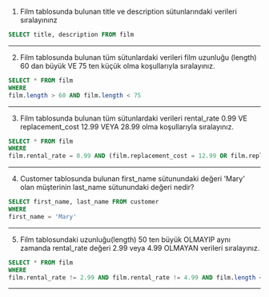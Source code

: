 1. Film tablosunda bulunan title ve description sütunlarındaki verileri sıralayınınz 

``` sql
SELECT title, description FROM film

```
---

2. Film tablosunda bulunan tüm sütunlardaki verileri film uzunluğu (length) 60 dan büyük VE 75 ten küçük olma koşullarıyla sıralayınız.

```sql
SELECT * FROM film 
WHERE
film.length > 60 AND film.length < 75
```
---
3. Film tablosunda bulunan tüm sütunlardaki verileri rental_rate 0.99 VE replacement_cost 12.99 VEYA 28.99 olma koşullarıyla sıralayınız.
```sql
SELECT * FROM film 
WHERE
film.rental_rate = 0.99 AND (film.replacement_cost = 12.99 OR film.replacement_cost = 28.99)
```
---
4. Customer tablosunda bulunan first_name sütunundaki değeri 'Mary' olan müşterinin last_name sütunundaki değeri nedir?
```sql
SELECT first_name, last_name FROM customer 
WHERE
first_name = 'Mary'
```
---
5. Film tablosundaki uzunluğu(length) 50 ten büyük OLMAYIP aynı zamanda rental_rate değeri 2.99 veya 4.99 OLMAYAN verileri sıralayınız.
```sql
SELECT * FROM film 
WHERE
film.rental_rate != 2.99 AND film.rental_rate != 4.99 AND film.length <= 50
```
---

